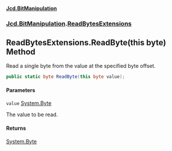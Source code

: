#### [Jcd.BitManipulation](index.md 'index')
### [Jcd.BitManipulation](Jcd.BitManipulation.md 'Jcd.BitManipulation').[ReadBytesExtensions](Jcd.BitManipulation.ReadBytesExtensions.md 'Jcd.BitManipulation.ReadBytesExtensions')

## ReadBytesExtensions.ReadByte(this byte) Method

Read a single byte from the value at the specified byte offset.

```csharp
public static byte ReadByte(this byte value);
```
#### Parameters

<a name='Jcd.BitManipulation.ReadBytesExtensions.ReadByte(thisbyte).value'></a>

`value` [System.Byte](https://docs.microsoft.com/en-us/dotnet/api/System.Byte 'System.Byte')

The value to be read.

#### Returns
[System.Byte](https://docs.microsoft.com/en-us/dotnet/api/System.Byte 'System.Byte')